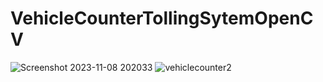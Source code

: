 # VehicleCounterTollingSytemOpenCV
![Screenshot 2023-11-08 202033](https://github.com/ANUJT65/VehicleCounterTollingSytemOpenCV/assets/123918593/33f884dc-a861-4c7c-b433-416b2e7e2c23)
![vehiclecounter2](https://github.com/ANUJT65/VehicleCounterTollingSytemOpenCV/assets/123918593/02b3fa73-2a5a-46b1-b226-5138609abaee)
